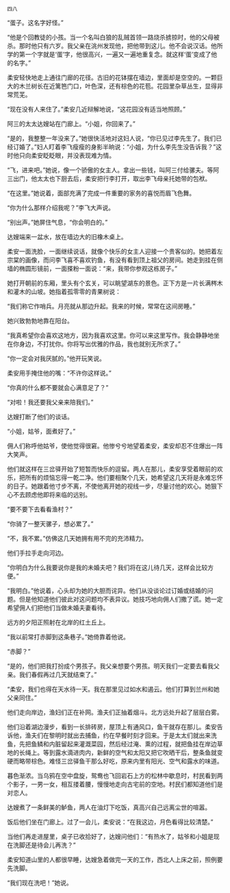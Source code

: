     四八 

   “蛋子。这名字好怪。”

   “他是个回教徒的小孩。当一个名叫白狼的乱贼首领一路烧杀掳掠时，他的父母被杀。那时他只有六岁。我父亲在洮州发现他，把他带到这儿。他不会说汉话。他所学的第一个字就是‘蛋’字，他很高兴，一遍又一遍地重复念。就这样‘蛋’变成了他的名字。”

   柔安轻快地走上通往门廊的花径。古旧的花钵摆在墙边，里面却是空空的。一颗巨大的木兰树长在近篱笆门口，叶色深，还有棕色的花苞。花园里杂草丛生，显得非常荒芜。

   “现在没有人来住了。”柔安几近辩解地说，“这花园没有适当地照顾。”

   阿三的太太达嫂站在门廊上。“小姐，你回来了。”

   “是的，我整整一年没来了。”她很快活地对这妇人说，“你已见过李先生了。我们已经订婚了。”妇人盯着李飞瘦瘦的身影半晌说：“小姐，为什么李先生没告诉我？”这时他只向柔安眨眨眼，并没表现难为情。

   “飞，进来吧。”她说，像一个骄傲的女主人。拿出一些钱，叫阿三付给骡夫。等阿三出门，他太太也下厨去后，柔安把行李打开，取出李飞母亲托她带的包袱。

   “在这里。”她说着，面部充满了完成一件重要的家务的喜悦而眉飞色舞。

   “你为什么那样介绍我呢？”李飞大声说。

   “别出声。”她屏住气息，“你会明白的。”

   达嫂端来一盆水，放在墙边大的旧橡木桌上。

   柔安一面洗脸，一面继续说话，就像个快乐的女主人迎接一个贵客似的。她把着左宗棠的画像，而问李飞喜不喜欢钓鱼，有没有看到顶上祖父的房间。她走到挂在侧墙的椭圆形镜前，一面搽粉一面说：“来，我带你参观这栋房子。”

   她打开朝前的东厢，里头有个玄关，可以眺望湖东的景色。正下方是一片长满梣木和灌木的山坡。她指着孤零零的青果树说：

   “我们称它作哨兵。月亮就从那边升起。我来的时候，常常在这间房睡。”

   她兴致勃勃地靠在阳台。

   “我真希望你会喜欢这地方，因为我喜欢这里。你可以来这里写作。我会静静地坐在你身边，不打扰你。你将写出优雅的作品，我也就别无所求了。”

   “你一定会对我厌腻的。”他开玩笑说。

   柔安用手掩住他的嘴：“不许你这样说。”

   “你真的什么都不要就会心满意足了？”

   “对啦！我还要我父亲来陪我们。”

   达嫂打断了他们的谈话。

   “小姐，姑爷，面煮好了。”

   佣人们称呼他姑爷，使他觉得很窘。他惨兮兮地望着柔安，柔安却忍不住爆出一阵大笑声。

   他们就这样在三岔驿开始了短暂而快乐的逗留。两人在那儿，柔安享受着眼前的欢乐，把所有的烦恼忘得一乾二净。他们要相聚个几天，她希望这几天将是永难忘怀的日子。她跟着他寸步不离，不使他离开她的视线一步，尽量讨他的欢心。她狠下心不去顾虑他即将来临的远别。

   “要不要下去看看渔村？”

   “你骑了一整天骡子，想必累了。”

   “不，我不累。”仿佛这几天她拥有用不完的充沛精力。

   他们手拉手走向河边。

   “你明白为什么我要说你是我的未婚夫吧？我们将在这儿待几天，这样会比较方便。”

   “我明白。”他说着，心头却为她的大胆而诧异。他们从没谈论过订婚或结婚的问题。但是他知道他们彼此对这问题均不表异议。她技巧地向佣人们撒了谎。她一定希望佣人们把他们当做未婚夫妻看待。

   远方的夕阳正照射在北岸的红土丘上。

   “我以前常打赤脚到这条巷子。”她倚靠着他说。

   “赤脚？”

   “是的，他们把我打扮成个男孩子。我父亲想要个男孩。明天我们一定要去看我父亲。我们春假再过几天就结束了。”

   “柔安，我们也得在天水待一天。我在那里见过如水和遏云。他们打算到兰州和她父亲同住。”

   他们走向岸边，渔妇们正在补网。渔夫们正抽着烟斗。北方远处升起了层层白雾。

   他们沿着湖边漫步，看到一长排砖房，屋顶上有通风口，鱼干就存在那儿。柔安告诉他，渔夫们在黎明时就出去捕鱼，约在早餐时刻才回来。于是太太们就出来洗鱼，先把鱼鳞和内脏留起来灌溉菜园，然后经过淹、熏的过程，就把鱼挂在岸边草地的长绳上。等到露水滴进肉内，新鲜的空气和太阳又把它吹晒干后，整条鱼就变硬而略带棕色。难怪三岔驿鱼干那么好吃，原来内里有阳光、空气和露水的味道。

   暮色渐浓。当乌鸦在空中盘旋，鸳鸯也飞回岩石上方的松林中歇息时，村民看到两个影子，一男一女，相互搂着腰，慢慢地走向古宅前的空地。村民们都知道他们是对恋人。

   达嫂煮了一条鲜美的鲈鱼，两人在油灯下吃饭，真高兴自己远离尘世的喧嚣。

   饭后他们坐在门廊上。过了一会儿，柔安说：“在我这边，月色看得比较清楚。”

   当他们再走进屋里，桌子已收拾好了，达嫂问他们：“有热水了，姑爷和小姐是现在洗脚还是待会儿再洗？”

   柔安知道山里的人都很早睡，达嫂急着做完一天的工作，西北人上床之前，照例要先洗脚。

   “我们现在洗吧！”她说。

